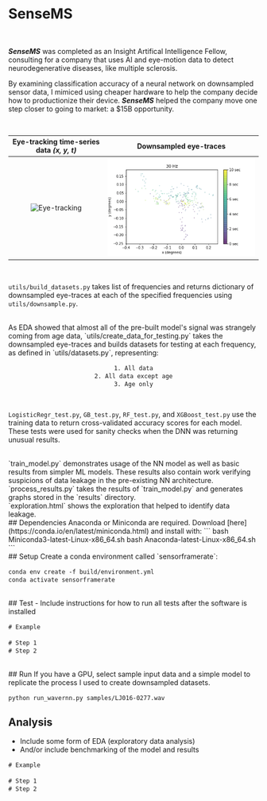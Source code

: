 # SenseMS
<br>

***SenseMS*** was completed as an Insight Artifical Intelligence Fellow, consulting for a company that uses AI and eye-motion data to detect neurodegenerative diseases, like multiple sclerosis.
<br>

By examining classification accuracy of a neural network on downsampled sensor data, I mimiced using cheaper hardware to help the company decide how to productionize their device. ***SenseMS*** helped the company move one step closer to going to market: a $15B opportunity.

<br>

Eye-tracking time-series data *(x, y, t)*    |  Downsampled eye-traces
:------------------------:|:-------------------:
![Eye-tracking](https://media.giphy.com/media/blle4NCmxmMne/giphy.gif)  |  ![Model](img/downsampling.gif)


<br>

`utils/build_datasets.py` takes list of frequencies and returns dictionary of downsampled eye-traces at each of the specified frequencies using `utils/downsample.py`.

<br>
As EDA showed that almost all of the pre-built model's signal was strangely coming from age data, `utils/create_data_for_testing.py` takes the downsampled eye-traces and builds datasets for testing at each frequency, as defined in `utils/datasets.py`, representing:
<center>

	1. All data
	2. All data except age
	3. Age only
<br>
</center>

`LogisticRegr_test.py`, `GB_test.py`, `RF_test.py`, and `XGBoost_test.py` use the training data to return cross-validated accuracy scores for each model. These tests were used for sanity checks when the DNN was returning unusual results.

<br>
`train_model.py` demonstrates usage of the NN model as well as basic results from simpler ML models. These results also contain work verifying suspicions of data leakage in the pre-existing NN architecture.

<br>
`process_results.py` takes the results of `train_model.py` and generates graphs stored in the `results` directory.

<br>
`exploration.html` shows the exploration that helped to identify data leakage.

<br>
## Dependencies
Anaconda or Miniconda are required. Download [here](https://conda.io/en/latest/miniconda.html) and install with:
```
bash Miniconda3-latest-Linux-x86_64.sh
bash Anaconda-latest-Linux-x86_64.sh
```

<br>
## Setup
Create a conda environment called `sensorframerate`:

```
conda env create -f build/environment.yml
conda activate sensorframerate
```

<br>
## Test
- Include instructions for how to run all tests after the software is installed

```
# Example

# Step 1
# Step 2
```

<br>
## Run
If you have a GPU, select sample input data and a simple model to replicate the process I used to create downsampled datasets.

```
python run_wavernn.py samples/LJ016-0277.wav
```

## Analysis
- Include some form of EDA (exploratory data analysis)
- And/or include benchmarking of the model and results

```
# Example

# Step 1
# Step 2
```
